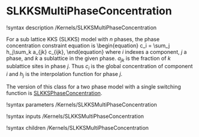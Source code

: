 # SLKKSMultiPhaseConcentration

!syntax description /Kernels/SLKKSMultiPhaseConcentration

For a sub lattice KKS (SLKKS) model with $n$ phases, the phase concentration
constraint equation is
\begin{equation}
 c_i = \sum_j h_j\sum_k a_{jk} c_{ijk},
\end{equation}
where $i$ indexes a component, $j$ a phase, and $k$ a sublattice in the given
phase. $a_{jk}$ is the fraction of $k$ sublattice sites in phase $j$. Thus $c_i$
is the global concentration of component $i$ and $h_j$ is the interpolation
function for phase $j$.

The version of this class for a two phase model with a single switching function
is [SLKKSPhaseConcentration](/SLKKSPhaseConcentration.md).

!syntax parameters /Kernels/SLKKSMultiPhaseConcentration

!syntax inputs /Kernels/SLKKSMultiPhaseConcentration

!syntax children /Kernels/SLKKSMultiPhaseConcentration
